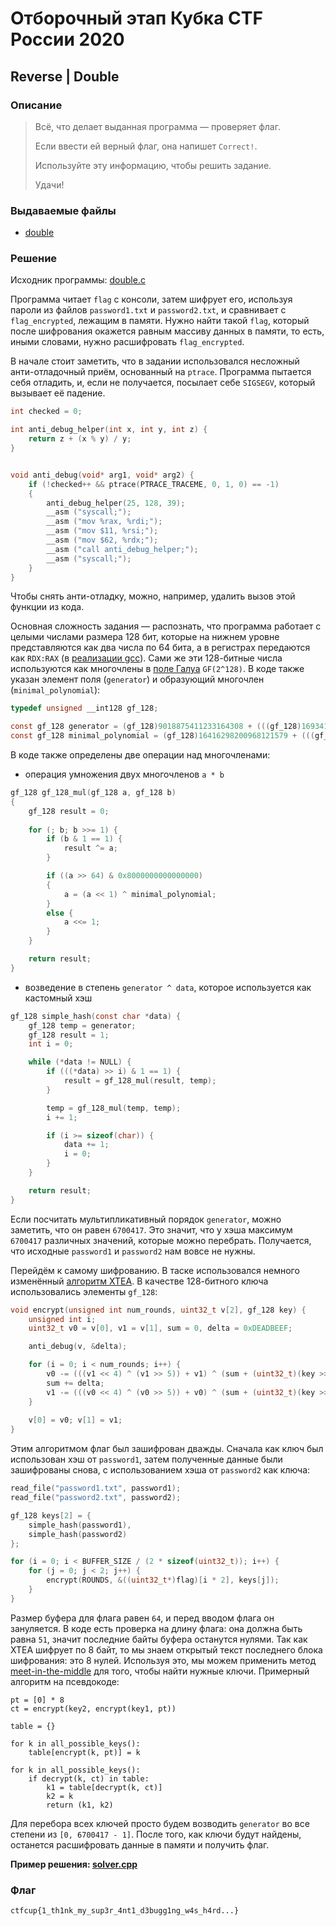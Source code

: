 # Отборочный этап Кубка CTF России 2020

## Reverse | Double

### Описание

> Всё, что делает выданная программа — проверяет флаг.
> 
> Если ввести ей верный флаг, она напишет `Correct!`.
> 
> Используйте эту информацию, чтобы решить задание.
> 
> Удачи!

### Выдаваемые файлы

- [double](task/double)

### Решение

Исходник программы: [double.c](task/double.c)

Программа читает `flag` с консоли, затем шифрует его, используя пароли из файлов `password1.txt` и `password2.txt`, и сравнивает с `flag_encrypted`, лежащим в памяти. Нужно найти такой `flag`, который после шифрования окажется равным массиву данных в памяти, то есть, иными словами, нужно расшифровать `flag_encrypted`.

В начале стоит заметить, что в задании использовался несложный анти-отладочный приём, основанный на `ptrace`. Программа пытается себя отладить, и, если не получается, посылает себе `SIGSEGV`, который вызывает её падение.

```c
int checked = 0;

int anti_debug_helper(int x, int y, int z) {
    return z + (x % y) / y;
}


void anti_debug(void* arg1, void* arg2) {
    if (!checked++ && ptrace(PTRACE_TRACEME, 0, 1, 0) == -1) 
    {
        anti_debug_helper(25, 128, 39);
        __asm ("syscall;");
        __asm ("mov %rax, %rdi;");
        __asm ("mov $11, %rsi;");
        __asm ("mov $62, %rdx;");
        __asm ("call anti_debug_helper;");
        __asm ("syscall;");
    }
}
```

Чтобы снять анти-отладку, можно, например, удалить вызов этой функции из кода.

Основная сложность задания — распознать, что программа работает с целыми числами размера 128 бит, которые на нижнем уровне представляются как два числа по 64 бита, а в регистрах передаются как `RDX:RAX` (в [реализации gcc](https://gcc.gnu.org/onlinedocs/gcc/_005f_005fint128.html)). Сами же эти 128-битные числа используются как многочлены в [поле Галуа](https://ru.wikipedia.org/wiki/Конечное_поле) `GF(2^128)`. В коде также указан элемент поля (`generator`) и образующий многочлен (`minimal_polynomial`):

```c
typedef unsigned __int128 gf_128;

const gf_128 generator = (gf_128)9018875411233164308 + (((gf_128)16934173489065985273) << 64);
const gf_128 minimal_polynomial = (gf_128)16416298200968121579 + (((gf_128)20506921903361606322) << 64);
```

В коде также определены две операции над многочленами:

- операция умножения двух многочленов `a * b`

```c
gf_128 gf_128_mul(gf_128 a, gf_128 b)
{
    gf_128 result = 0;
    
    for (; b; b >>= 1) {
        if (b & 1 == 1) {
            result ^= a;
        }

        if ((a >> 64) & 0x8000000000000000)
        {
            a = (a << 1) ^ minimal_polynomial;
        }
        else {
            a <<= 1;
        }
    }

    return result;
}
```

- возведение в степень `generator ^ data`, которое используется как кастомный хэш

```c
gf_128 simple_hash(const char *data) {
    gf_128 temp = generator;
    gf_128 result = 1;
    int i = 0;

    while (*data != NULL) {
        if (((*data) >> i) & 1 == 1) {
            result = gf_128_mul(result, temp);
        }

        temp = gf_128_mul(temp, temp);
        i += 1;

        if (i >= sizeof(char)) {
            data += 1;
            i = 0;
        }
    }

    return result;
}
```

Если посчитать мультипликативный порядок `generator`, можно заметить, что он равен `6700417`. Это значит, что у хэша максимум `6700417` различных значений, которые можно перебрать. Получается, что исходные `password1` и `password2` нам вовсе не нужны.

Перейдём к самому шифрованию. В таске использовался немного изменённый [алгоритм XTEA](https://ru.wikipedia.org/wiki/XTEA). В качестве 128-битного ключа использовались элементы `gf_128`:

```c
void encrypt(unsigned int num_rounds, uint32_t v[2], gf_128 key) {
    unsigned int i;
    uint32_t v0 = v[0], v1 = v[1], sum = 0, delta = 0xDEADBEEF;

    anti_debug(v, &delta);

    for (i = 0; i < num_rounds; i++) {
        v0 -= (((v1 << 4) ^ (v1 >> 5)) + v1) ^ (sum + (uint32_t)(key >> (32 * (sum & 3))));
        sum += delta;
        v1 -= (((v0 << 4) ^ (v0 >> 5)) + v0) ^ (sum + (uint32_t)(key >> (32 * ((sum>>11) & 3))));
    }
    
    v[0] = v0; v[1] = v1;
}
```

Этим алгоритмом флаг был зашифрован дважды. Сначала как ключ был использован хэш от `password1`, затем полученные данные были зашифрованы снова, с использованием хэша от `password2` как ключа:

```c
read_file("password1.txt", password1);
read_file("password2.txt", password2);

gf_128 keys[2] = {
    simple_hash(password1),
    simple_hash(password2)
};

for (i = 0; i < BUFFER_SIZE / (2 * sizeof(uint32_t)); i++) {
    for (j = 0; j < 2; j++) {
        encrypt(ROUNDS, &((uint32_t*)flag)[i * 2], keys[j]);
    }
}
```

Размер буфера для флага равен `64`, и перед вводом флага он зануляется. В коде есть проверка на длину флага: она должна быть равна `51`, значит последние байты буфера останутся нулями. Так как XTEA шифрует по 8 байт, то мы знаем открытый текст последнего блока шифрования: это 8 нулей. Используя это, мы можем применить метод [meet-in-the-middle](https://ru.wikipedia.org/wiki/Метод_встречи_посередине) для того, чтобы найти нужные ключи. Примерный алгоритм на псевдокоде:

```
pt = [0] * 8
ct = encrypt(key2, encrypt(key1, pt))

table = {}

for k in all_possible_keys():
    table[encrypt(k, pt)] = k

for k in all_possible_keys():
    if decrypt(k, ct) in table:
        k1 = table[decrypt(k, ct)]
        k2 = k
        return (k1, k2)
```

Для перебора всех ключей просто будем возводить `generator` во все степени из `[0, 6700417 - 1]`. После того, как ключи будут найдены, останется расшифровать данные в памяти и получить флаг.

__Пример решения: [solver.cpp](task/solver.cpp)__

### Флаг

`ctfcup{1_th1nk_my_sup3r_4nt1_d3bugg1ng_w4s_h4rd...}`
